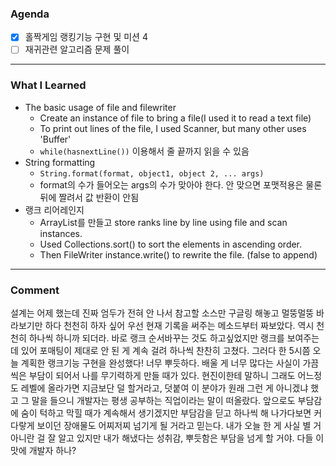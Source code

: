 ### Agenda

- [x]  홀짝게임 랭킹기능 구현 및 미션 4
- [ ]  재귀관련 알고리즘 문제 풀이

---

### What I Learned

- The basic usage of file and filewriter
    - Create an instance of file to bring a file(I used it to read a text file)
    - To print out lines of the file, I used Scanner, but many other uses 'Buffer'
    - `while(hasnextLine())` 이용해서 줄 끝까지 읽을 수 있음
- String formatting
    - `String.format(format, object1, object 2, ... args)`
    - format의 수가 들어오는 args의 수가 맞아야 한다. 안 맞으면 포맷적용은 물론 뒤에 짤려서 값 반환이 안됨
- 랭크 리어레인지
    - ArrayList를 만들고 store ranks line by line using file and scan instances.
    - Used Collections.sort() to sort the elements in ascending order.
    - Then FileWriter instance.write() to rewrite the file. (false to append)

---

### Comment

설계는 어제 했는데 진짜 엄두가 전혀 안 나서 참고할 소스만 구글링 해놓고 멀뚱멀뚱 바라보기만 하다 천천히 하자 싶어 우선 현재 기록을 써주는 메소드부터 짜보았다. 역시 천천히 하나씩 하니까 되더라. 바로 랭크 순서바꾸는 것도 하고싶었지만 랭크를 보여주는데 있어 포매팅이 제대로 안 된 게 계속 걸려 하나씩 찬찬히 고쳤다. 그러다 한 5시쯤 오늘 계획한 랭크기능 구현을 완성했다! 너무 뿌듯하다. 배울 게 너무 많다는 사실이 가끔씩은 부담이 되어서 나를 무기력하게 만들 때가 있다. 현진이한테 말하니 그래도 어느정도 레벨에 올라가면 지금보단 덜 할거라고, 덧붙여 이 분야가 원래 그런 게 아니겠냐 했고 그 말을 들으니 개발자는 평생 공부하는 직업이라는 말이 떠올랐다. 앞으로도 부담감에 숨이 턱하고 막힐 때가 계속해서 생기겠지만 부담감을 딛고 하나씩 해 나가다보면 커다랗게 보이던 장애물도 어찌저찌 넘기게 될 거라고 믿는다. 내가 오늘 한 게 사실 별 거 아니란 걸 잘 알고 있지만 내가 해냈다는 성취감, 뿌듯함은 부담을 넘게 할 거야. 다들 이 맛에 개발자 하나?